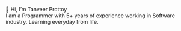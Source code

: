 👋 Hi, I’m Tanveer Prottoy  
I am a Programmer with 5+ years of experience working in Software industry. Learning everyday from life.

<!---
tanveerprottoy/tanveerprottoy is a ✨ special ✨ repository because its `README.md` (this file) appears on your GitHub profile.
You can click the Preview link to take a look at your changes.
--->
